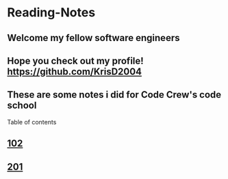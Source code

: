 # Reading-Notes

## Welcome my fellow software engineers

## Hope you check out my profile! <https://github.com/KrisD2004>

## These are some notes i did for Code Crew's code school 

Table of contents

## [102](/ReadingNotes/102)

## [201](/ReadingNotes/102)
